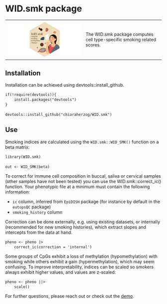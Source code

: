 # WID.smk package

<table border="0">
 <tr>
    <td width="50%"><img src="https://github.com/chiaraherzog/WID_SMK_code/blob/main/asset/widsmk.png" /></td>
    <td width="50%">The WID.smk package computes cell type-specific smoking related scores.</td>
 </tr>
</table>

## Installation

Installation can be achieved using devtools::install_github.

```
if(!require(devtools)){
	install.packages("devtools")
}

devtools::install_github("chiaraherzog/WID.smk")
```

## Use

Smoking indices are calculated using the `WID.smk::WID_SMK()` function on a beta matrix:

```
library(WID.smk)

out <- WID_SMK(beta)
```

To correct for immune cell composition in buccal, saliva or cervical samples (other samples have not been tested) you can use the WID.smk::correct_ic() function. Your phenotypic file at a minimum must contain the following information:

* `ic` column, inferred from `EpiDISH` package (for instance by default in the `eutopsQC` package)
* `smoking_history` column

Correction can be done externally, e.g. using existing datasets, or internally (recommended for new smoking histories), which extract slopes and intercepts from the data at hand.

```
pheno <- pheno |>
	correct_ic(correction = 'internal')
```

Some groups of CpGs exhibit a loss of methylation (hypomethylation) with smoking while others exhibit a gain (hypermethylation), which may seem confusing. To improve interpretability, indices can be scaled so smokers always exhibit higher values, and values are z-scaled:

```
pheno <- pheno ||>
	scale()
```

For further questions, please reach out or check out the [demo](https://github.com/chiaraherzog/HEAP-demo/).